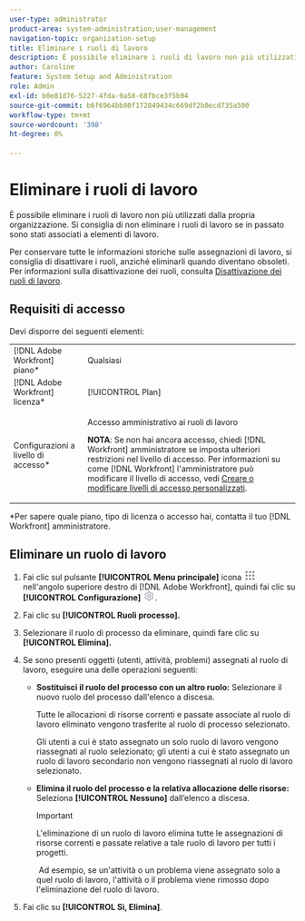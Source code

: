 ```yaml
---
user-type: administrator
product-area: system-administration;user-management
navigation-topic: organization-setup
title: Eliminare i ruoli di lavoro
description: È possibile eliminare i ruoli di lavoro non più utilizzati dalla propria organizzazione. Si consiglia di non eliminare i ruoli di lavoro se in passato sono stati associati a elementi di lavoro. Per conservare tutte le informazioni storiche sulle assegnazioni di lavoro, si consiglia di disattivare i ruoli, anziché eliminarli quando diventano obsoleti. Per informazioni sulla disattivazione dei ruoli, vedere Disattivazione dei ruoli di lavoro.
author: Caroline
feature: System Setup and Administration
role: Admin
exl-id: b0e81d76-5227-4fda-9a58-68fbce3f5b94
source-git-commit: b6f6964bb80f172849434c669df2b0ecd735a590
workflow-type: tm+mt
source-wordcount: '398'
ht-degree: 0%

---
```


# Eliminare i ruoli di lavoro

È possibile eliminare i ruoli di lavoro non più utilizzati dalla propria organizzazione. Si consiglia di non eliminare i ruoli di lavoro se in passato sono stati associati a elementi di lavoro.

Per conservare tutte le informazioni storiche sulle assegnazioni di lavoro, si consiglia di disattivare i ruoli, anziché eliminarli quando diventano obsoleti. Per informazioni sulla disattivazione dei ruoli, consulta [Disattivazione dei ruoli di lavoro](../../../administration-and-setup/set-up-workfront/organizational-setup/deactivate-job-roles.md).

## Requisiti di accesso

Devi disporre dei seguenti elementi:

<table style="table-layout:auto"> 
 <col> 
 <col> 
 <tbody> 
  <tr> 
   <td role="rowheader">[!DNL Adobe Workfront] piano*</td> 
   <td> <p>Qualsiasi </p> </td> 
  </tr> 
  <tr> 
   <td role="rowheader">[!DNL Adobe Workfront] licenza*</td> 
   <td>[!UICONTROL Plan]</td> 
  </tr> 
  <tr> 
   <td role="rowheader">Configurazioni a livello di accesso*</td> 
   <td> <p>Accesso amministrativo ai ruoli di lavoro</p> <p><b>NOTA</b>: Se non hai ancora accesso, chiedi [!DNL Workfront] amministratore se imposta ulteriori restrizioni nel livello di accesso. Per informazioni su come [!DNL Workfront] l'amministratore può modificare il livello di accesso, vedi <a href="../../../administration-and-setup/add-users/configure-and-grant-access/create-modify-access-levels.md" class="MCXref xref">Creare o modificare livelli di accesso personalizzati</a>.</p> </td> 
  </tr> 
 </tbody> 
</table>

&#42;Per sapere quale piano, tipo di licenza o accesso hai, contatta il tuo [!DNL Workfront] amministratore.

## Eliminare un ruolo di lavoro

<!--
<p data-mc-conditions="QuicksilverOrClassic.Draft mode">(NOTE: this moved from create and manage job roles)</p>
-->

1. Fai clic sul pulsante **[!UICONTROL Menu principale]** icona ![](assets/main-menu-icon.png) nell&#39;angolo superiore destro di [!DNL Adobe Workfront], quindi fai clic su **[!UICONTROL Configurazione]** ![](assets/gear-icon-settings.png).

1. Fai clic su **[!UICONTROL Ruoli processo].**
1. Selezionare il ruolo di processo da eliminare, quindi fare clic su **[!UICONTROL Elimina].**
1. Se sono presenti oggetti (utenti, attività, problemi) assegnati al ruolo di lavoro, eseguire una delle operazioni seguenti:

   * **Sostituisci il ruolo del processo con un altro ruolo:** Selezionare il nuovo ruolo del processo dall&#39;elenco a discesa.

      Tutte le allocazioni di risorse correnti e passate associate al ruolo di lavoro eliminato vengono trasferite al ruolo di processo selezionato.

      Gli utenti a cui è stato assegnato un solo ruolo di lavoro vengono riassegnati al ruolo selezionato; gli utenti a cui è stato assegnato un ruolo di lavoro secondario non vengono riassegnati al ruolo di lavoro selezionato.

   * **Elimina il ruolo del processo e la relativa allocazione delle risorse:** Seleziona **[!UICONTROL Nessuno]** dall’elenco a discesa.

      >[!IMPORTANT]
      >
      >L&#39;eliminazione di un ruolo di lavoro elimina tutte le assegnazioni di risorse correnti e passate relative a tale ruolo di lavoro per tutti i progetti.

      &#x200B; Ad esempio, se un&#39;attività o un problema viene assegnato solo a quel ruolo di lavoro, l&#39;attività o il problema viene rimosso dopo l&#39;eliminazione del ruolo di lavoro.

1. Fai clic su  **[!UICONTROL Sì, Elimina]**.
